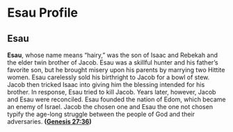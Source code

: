 # Esau Profile

## Esau

**Esau**, whose name means “hairy,” was the son of Isaac and Rebekah and the elder twin brother of Jacob. Esau was a skillful hunter and his father’s favorite son, but he brought misery upon his parents by marrying two Hittite women. Esau carelessly sold his birthright to Jacob for a bowl of stew. Jacob then tricked Isaac into giving him the blessing intended for his brother. In response, Esau tried to kill Jacob. Years later, however, Jacob and Esau were reconciled. Esau founded the nation of Edom, which became an enemy of Israel. Jacob the chosen one and Esau the one not chosen typify the age-long struggle between the people of God and their adversaries. **([Genesis 27:36](https://www.esv.org/Genesis+27%3A36/))**


